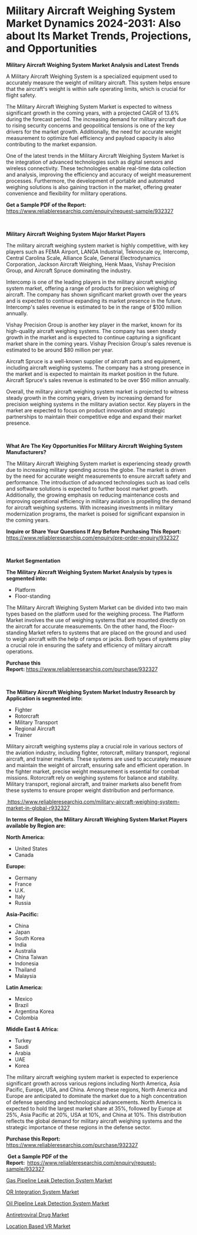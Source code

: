<p><h1>Military Aircraft Weighing System Market Dynamics 2024-2031: Also about Its Market Trends, Projections, and Opportunities</h1></p><p><strong>Military Aircraft Weighing System Market Analysis and Latest Trends</strong></p>
<p><p>A Military Aircraft Weighing System is a specialized equipment used to accurately measure the weight of military aircraft. This system helps ensure that the aircraft's weight is within safe operating limits, which is crucial for flight safety.</p><p>The Military Aircraft Weighing System Market is expected to witness significant growth in the coming years, with a projected CAGR of 13.6% during the forecast period. The increasing demand for military aircraft due to rising security concerns and geopolitical tensions is one of the key drivers for the market growth. Additionally, the need for accurate weight measurement to optimize fuel efficiency and payload capacity is also contributing to the market expansion.</p><p>One of the latest trends in the Military Aircraft Weighing System Market is the integration of advanced technologies such as digital sensors and wireless connectivity. These technologies enable real-time data collection and analysis, improving the efficiency and accuracy of weight measurement processes. Furthermore, the development of portable and automated weighing solutions is also gaining traction in the market, offering greater convenience and flexibility for military operations.</p></p>
<p><strong>Get a Sample PDF of the Report:&nbsp;</strong> <a href="https://www.reliableresearchiq.com/enquiry/request-sample/932327">https://www.reliableresearchiq.com/enquiry/request-sample/932327</a></p>
<p>&nbsp;</p>
<p><strong>Military Aircraft Weighing System Major Market Players</strong></p>
<p><p>The military aircraft weighing system market is highly competitive, with key players such as FEMA Airport, LANGA Industrial, Teknoscale oy, Intercomp, Central Carolina Scale, Alliance Scale, General Electrodynamics Corporation, Jackson Aircraft Weighing, Henk Maas, Vishay Precision Group, and Aircraft Spruce dominating the industry.</p><p>Intercomp is one of the leading players in the military aircraft weighing system market, offering a range of products for precision weighing of aircraft. The company has shown significant market growth over the years and is expected to continue expanding its market presence in the future. Intercomp's sales revenue is estimated to be in the range of $100 million annually.</p><p>Vishay Precision Group is another key player in the market, known for its high-quality aircraft weighing systems. The company has seen steady growth in the market and is expected to continue capturing a significant market share in the coming years. Vishay Precision Group's sales revenue is estimated to be around $80 million per year.</p><p>Aircraft Spruce is a well-known supplier of aircraft parts and equipment, including aircraft weighing systems. The company has a strong presence in the market and is expected to maintain its market position in the future. Aircraft Spruce's sales revenue is estimated to be over $50 million annually.</p><p>Overall, the military aircraft weighing system market is projected to witness steady growth in the coming years, driven by increasing demand for precision weighing systems in the military aviation sector. Key players in the market are expected to focus on product innovation and strategic partnerships to maintain their competitive edge and expand their market presence.</p></p>
<p>&nbsp;</p>
<p><strong>What Are The Key Opportunities For Military Aircraft Weighing System Manufacturers?</strong></p>
<p><p>The Military Aircraft Weighing System market is experiencing steady growth due to increasing military spending across the globe. The market is driven by the need for accurate weight measurements to ensure aircraft safety and performance. The introduction of advanced technologies such as load cells and software solutions is expected to further boost market growth. Additionally, the growing emphasis on reducing maintenance costs and improving operational efficiency in military aviation is propelling the demand for aircraft weighing systems. With increasing investments in military modernization programs, the market is poised for significant expansion in the coming years.</p></p>
<p><strong>Inquire or Share Your Questions If Any Before Purchasing This Report:</strong> <a href="https://www.reliableresearchiq.com/enquiry/pre-order-enquiry/932327">https://www.reliableresearchiq.com/enquiry/pre-order-enquiry/932327</a></p>
<p>&nbsp;</p>
<p><strong>Market Segmentation</strong></p>
<p><strong>The Military Aircraft Weighing System Market Analysis by types is segmented into:</strong></p>
<p><ul><li>Platform</li><li>Floor-standing</li></ul></p>
<p><p>The Military Aircraft Weighing System Market can be divided into two main types based on the platform used for the weighing process. The Platform Market involves the use of weighing systems that are mounted directly on the aircraft for accurate measurements. On the other hand, the Floor-standing Market refers to systems that are placed on the ground and used to weigh aircraft with the help of ramps or jacks. Both types of systems play a crucial role in ensuring the safety and efficiency of military aircraft operations.</p></p>
<p><strong>Purchase this Report:&nbsp;</strong><a href="https://www.reliableresearchiq.com/purchase/932327">https://www.reliableresearchiq.com/purchase/932327</a></p>
<p>&nbsp;</p>
<p><strong>The Military Aircraft Weighing System Market Industry Research by Application is segmented into:</strong></p>
<p><ul><li>Fighter</li><li>Rotorcraft</li><li>Military Transport</li><li>Regional Aircraft</li><li>Trainer</li></ul></p>
<p><p>Military aircraft weighing systems play a crucial role in various sectors of the aviation industry, including fighter, rotorcraft, military transport, regional aircraft, and trainer markets. These systems are used to accurately measure and maintain the weight of aircraft, ensuring safe and efficient operation. In the fighter market, precise weight measurement is essential for combat missions. Rotorcraft rely on weighing systems for balance and stability. Military transport, regional aircraft, and trainer markets also benefit from these systems to ensure proper weight distribution and performance.</p></p>
<p><a href="https://www.reliableresearchiq.com/military-aircraft-weighing-system-market-in-global-r932327">&nbsp;https://www.reliableresearchiq.com/military-aircraft-weighing-system-market-in-global-r932327</a></p>
<p><strong>In terms of Region, the Military Aircraft Weighing System Market Players available by Region are:</strong></p>
<p>
    <p> <strong> North America: </strong>
        <ul>
            <li>United States</li>
            <li>Canada</li>
        </ul>
        </p> 
    <p> <strong> Europe: </strong>
        <ul>
            <li>Germany</li>
            <li>France</li>
            <li>U.K.</li>
            <li>Italy</li>
            <li>Russia</li>
        </ul>
        </p> 
    <p> <strong> Asia-Pacific: </strong>
        <ul>
            <li>China</li>
            <li>Japan</li>
            <li>South Korea</li>
            <li>India</li>
            <li>Australia</li>
            <li>China Taiwan</li>
            <li>Indonesia</li>
            <li>Thailand</li>
            <li>Malaysia</li>
        </ul>
        </p> 
    <p> <strong> Latin America: </strong>
        <ul>
            <li>Mexico</li>
            <li>Brazil</li>
            <li>Argentina Korea</li>
            <li>Colombia</li>
        </ul>
        </p> 
    <p> <strong> Middle East & Africa: </strong>
        <ul>
            <li>Turkey</li>
            <li>Saudi</li>
            <li>Arabia</li>
            <li>UAE</li>
            <li>Korea</li>
        </ul>
    </p>
    </p>
<p><p>The military aircraft weighing system market is expected to experience significant growth across various regions including North America, Asia Pacific, Europe, USA, and China. Among these regions, North America and Europe are anticipated to dominate the market due to a high concentration of defense spending and technological advancements. North America is expected to hold the largest market share at 35%, followed by Europe at 25%, Asia Pacific at 20%, USA at 10%, and China at 10%. This distribution reflects the global demand for military aircraft weighing systems and the strategic importance of these regions in the defense sector.</p></p>
<p><strong>Purchase this Report: </strong><a href="https://www.reliableresearchiq.com/purchase/932327">https://www.reliableresearchiq.com/purchase/932327</a></p>
<p>&nbsp;<strong>Get a Sample PDF of the Report:&nbsp;&nbsp;</strong><a href="https://www.reliableresearchiq.com/enquiry/request-sample/932327">https://www.reliableresearchiq.com/enquiry/request-sample/932327</a></p>
<p><strong></strong></p>
<p><p><a href="https://medium.com/@chadlabadie2023/analyzing-gas-pipeline-leak-detection-system-market-dynamics-and-growth-drivers-and-forecasted-for-30433f731f52">Gas Pipeline Leak Detection System Market</a></p><p><a href="https://medium.com/@chadlabadie2023/or-integration-system-market-global-market-trends-and-market-forecast-2024-2031-20069c1138f5">OR Integration System Market</a></p><p><a href="https://medium.com/@chadlabadie2023/oil-pipeline-leak-detection-system-market-size-is-growing-at-cagr-of-11-5-fc4053f7192a">Oil Pipeline Leak Detection System Market</a></p><p><a href="https://medium.com/@chadlabadie2023/an-in-depth-analysis-of-the-global-antiretroviral-drug-market-scope-and-its-rapid-growing-5-7-4b19ffc26d3f?postPublishedType=initial">Antiretroviral Drug Market</a></p><p><a href="https://medium.com/@chadlabadie2023/location-based-vr-market-share-size-trends-industry-analysis-report-by-application-c5dd21b0931c">Location Based VR Market</a></p></p>